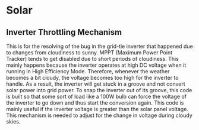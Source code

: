 # Solar
## Inverter Throttling Mechanism ##
This is for the resolving of the bug in the grid-tie inverter that happened due to changes from cloudiness to sunny. MPPT (Maximum Power Point Tracker) tends to get disabled due to short periods of cloudiness. This mainly happens because the inverter operates at high DC voltage when it running in High Efficiency Mode. Therefore, whenever the weather becomes a bit cloudy, the voltage becomes too high for the inverter to handle. As a result, the inverter will get stuck in a groove and not convert solar power into grid power. To snap the inverter out of its groove, this code is built so that some sort of load like a 100W bulb can force the voltage of the inverter to go down and thus start the conversion again. This code is mainly useful if the inverter voltage is greater than the solar panel voltage. This mechanism is needed to adjust for the change in voltage during cloudy skies.
